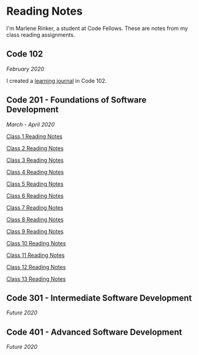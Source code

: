 # Reading Notes

I'm Marlene Rinker, a student at Code Fellows. These are notes from my class reading assignments.

## Code 102 
_February 2020_

I created a [learning journal](https://marlene-rinker.github.io/learning-journal/) in Code 102. 

## Code 201 - Foundations of Software Development
_March - April 2020_

[Class 1 Reading Notes](https://marlene-rinker.github.io/reading-notes/class-01) 

[Class 2 Reading Notes](https://marlene-rinker.github.io/reading-notes/class-02)

[Class 3 Reading Notes](https://marlene-rinker.github.io/reading-notes/class-03)

[Class 4 Reading Notes](https://marlene-rinker.github.io/reading-notes/class-04)

[Class 5 Reading Notes](https://marlene-rinker.github.io/reading-notes/class-05)

[Class 6 Reading Notes](https://marlene-rinker.github.io/reading-notes/class-06)

[Class 7 Reading Notes](https://marlene-rinker.github.io/reading-notes/class-07)

[Class 8 Reading Notes](https://marlene-rinker.github.io/reading-notes/class-08)

[Class 9 Reading Notes](https://marlene-rinker.github.io/reading-notes/class-09)

[Class 10 Reading Notes](https://marlene-rinker.github.io/reading-notes/class-10)

[Class 11 Reading Notes](https://marlene-rinker.github.io/reading-notes/class-11)

[Class 12 Reading Notes](https://marlene-rinker.github.io/reading-notes/class-12)

[Class 13 Reading Notes](https://marlene-rinker.github.io/reading-notes/class-13)

## Code 301 - Intermediate Software Development
_Future 2020_

## Code 401 - Advanced Software Development
_Future 2020_
